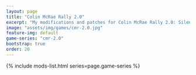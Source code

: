 ```yaml
---
layout: page
title: "Colin McRae Rally 2.0"
excerpt: "My modifications and patches for Colin McRae Rally 2.0: SilentPatch."
image: "assets/img/games/cmr-2.0.jpg"
feature-img: default
game-series: "cmr-2.0"
bootstrap: true
order: 20
---
```


{% include mods-list.html series=page.game-series %}